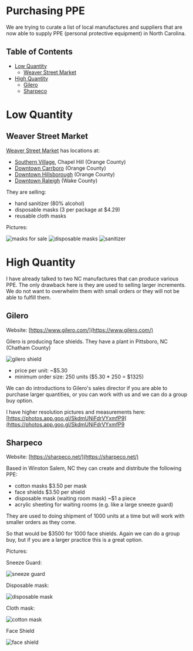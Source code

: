 # Purchasing PPE

We are trying to curate a list of local manufactures and suppliers that are now able to supply PPE (personal protective equipment) in North Carolina.

## Table of Contents

* [Low Quantity](#low-quantity)
   * [Weaver Street Market](#weaver-street-market)
* [High Quantity](#high-quantity)
   * [Gilero](#gilero)
   * [Sharpeco](#sharpeco)

# Low Quantity

## Weaver Street Market

[Weaver Street Market](https://www.weaverstreetmarket.coop/) has locations at:

- [Southern Village](https://goo.gl/maps/NeMVTn9aqiYBMj6J6), Chapel Hill (Orange County)
- [Downtown Carrboro](https://goo.gl/maps/55rcySwiaSEC3DVw6) (Orange County)
- [Downtown Hillsborough](https://goo.gl/maps/MzYf3RMJ9Nc9bQ6F6) (Orange County)
- [Downtown Raleigh](https://g.page/WeaverStreetMarketRaleigh) (Wake County)

They are selling:

- hand sanitizer (80% alcohol)
- disposable masks (3 per package at $4.29)
- reusable cloth masks

Pictures:

![masks for sale](../images/masksforsale.jpg)
![disposable masks](../images/disposable_mask.jpg)
![sanitizer](../images/sanitizer.jpg)

# High Quantity

I have already talked to two NC manufactures that can produce various PPE.  The only drawback here is they are used to selling larger increments.  We do not want to overwhelm them with small orders or they will not be able to fulfill them.

## Gilero

Website: [https://www.gilero.com/](https://www.gilero.com/)

Gilero is producing face shields.  They have a plant in Pittsboro, NC (Chatham County)

![gilero shield](../images/gilero_shield.jpg)

- price per unit: ~$5.30
- minimum order size: 250 units ($5.30 * 250 = $1325)

We can do introductions to Gilero's sales director if you are able to purchase larger quantities, or you can work with us and we can do a group buy option.

I have higher resolution pictures and measurements here: [https://photos.app.goo.gl/SkdmUNiFdrVYxmfP9](https://photos.app.goo.gl/SkdmUNiFdrVYxmfP9

## Sharpeco

Website: [https://sharpeco.net/](https://sharpeco.net/)

Based in Winston Salem, NC they can create and distribute the following PPE:

- cotton masks $3.50 per mask
- face shields $3.50 per shield
- disposable mask (waiting room mask) ~$1 a piece
- acrylic sheeting for waiting rooms (e.g. like a large sneeze guard)

They are used to doing shipment of 1000 units at a time but will work with smaller orders as they come.

So that would be $3500 for 1000 face shields.  Again we can do a group buy, but if you are a larger practice this is a great option.

Pictures:

Sneeze Guard:

![sneeze guard](../images/sneezeguard.jpg)

Disposable mask:

![disposable mask](../images/disposable.jpg)

Cloth mask:

![cotton mask](../images/cotton.jpg)

Face Shield

![face shield](../images/sharpeco.jpeg)
